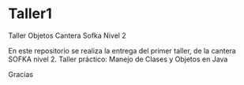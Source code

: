 # Taller1
Taller Objetos Cantera Sofka Nivel 2
 
En este repositorio se realiza la entrega del primer taller, de la cantera SOFKA nivel 2.
 Taller práctico: Manejo de Clases y Objetos en Java
 
 Gracias
